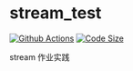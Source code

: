 # stream_test

[![Github Actions](https://github.com/Allenxuxu/stream_test/workflows/CI/badge.svg)](https://github.com/Allenxuxu/stream_test/actions)
[![Code Size](https://img.shields.io/github/languages/code-size/Allenxuxu/stream_test.svg?style=flat)](https://img.shields.io/github/languages/code-size/Allenxuxu/stream_test.svg?style=flat)

stream 作业实践
